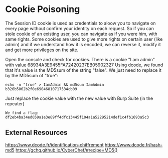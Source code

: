 # Cookie Poisoning

The Session ID cookie is used as credentials to aloow you to navigate on every page without confirm your identity on each request.
So if you can stole cookie of an existing user, you can navigate as if you were him, with same rights.
Some cookies are used to give more rights on certain user (like admin) and if we understand how it is encoded,
we can reverse it, modify it and get more privileges on the site.

Open the console and check for cookies.
There is a cookie "I am admin" with value 68934A3E9455FA72420237EB05902327
Using dcode, we found that it's value is the MD5sum of the string "false".
We just need to replace it by the MD5sum of "true":

```shell
echo -n "true" > IamAdmin && md5sum IamAdmin
b326b5062b2f0e69046810717534cb09
```

Just replace the cookie value with the new value with Burp Suite (in the repeater)

	We find a flag:
	df2eb4ba34ed059a1e3e89ff4dfc13445f104a1a52295214def1c4fb1693a5c3

## External Resources
https://www.dcode.fr/identification-chiffrement
https://www.dcode.fr/hash-md5
https://gchq.github.io/CyberChef/#recipe=MD5()
